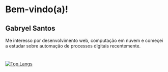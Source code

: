 # Bem-vindo(a)!

## Gabryel Santos
Me interesso por desenvolvimento web, computação em nuvem e começei a estudar sobre automação de processos digitais recentemente.

#
[![Top Langs](https://github-readme-stats.vercel.app/api/top-langs/?username=gabryelj)](https://github.com/anuraghazra/github-readme-stats)
